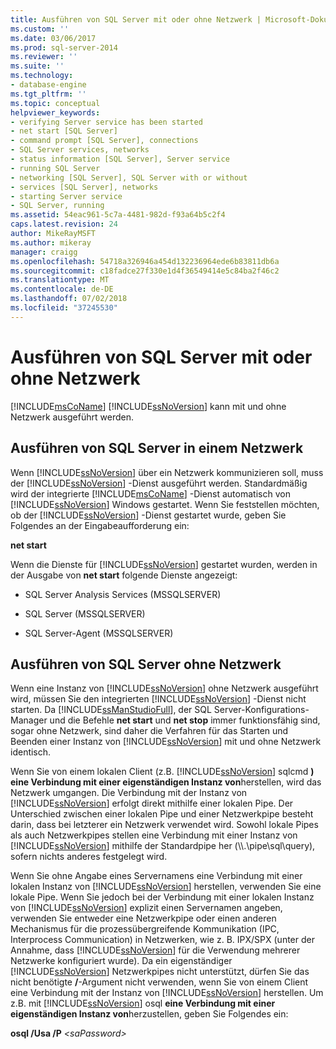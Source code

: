```yaml
---
title: Ausführen von SQL Server mit oder ohne Netzwerk | Microsoft-Dokumentation
ms.custom: ''
ms.date: 03/06/2017
ms.prod: sql-server-2014
ms.reviewer: ''
ms.suite: ''
ms.technology:
- database-engine
ms.tgt_pltfrm: ''
ms.topic: conceptual
helpviewer_keywords:
- verifying Server service has been started
- net start [SQL Server]
- command prompt [SQL Server], connections
- SQL Server services, networks
- status information [SQL Server], Server service
- running SQL Server
- networking [SQL Server], SQL Server with or without
- services [SQL Server], networks
- starting Server service
- SQL Server, running
ms.assetid: 54eac961-5c7a-4481-982d-f93a64b5c2f4
caps.latest.revision: 24
author: MikeRayMSFT
ms.author: mikeray
manager: craigg
ms.openlocfilehash: 54718a326946a454d132236964ede6b83811db6a
ms.sourcegitcommit: c18fadce27f330e1d4f36549414e5c84ba2f46c2
ms.translationtype: MT
ms.contentlocale: de-DE
ms.lasthandoff: 07/02/2018
ms.locfileid: "37245530"
---
```

# <a name="run-sql-server-with-or-without-a-network"></a>Ausführen von SQL Server mit oder ohne Netzwerk
  [!INCLUDE[msCoName](../../includes/msconame-md.md)] [!INCLUDE[ssNoVersion](../../includes/ssnoversion-md.md)] kann mit und ohne Netzwerk ausgeführt werden.  
  
## <a name="running-sql-server-on-a-network"></a>Ausführen von SQL Server in einem Netzwerk  
 Wenn [!INCLUDE[ssNoVersion](../../includes/ssnoversion-md.md)] über ein Netzwerk kommunizieren soll, muss der [!INCLUDE[ssNoVersion](../../includes/ssnoversion-md.md)] -Dienst ausgeführt werden. Standardmäßig wird der integrierte [!INCLUDE[msCoName](../../includes/msconame-md.md)] -Dienst automatisch von [!INCLUDE[ssNoVersion](../../includes/ssnoversion-md.md)] Windows gestartet. Wenn Sie feststellen möchten, ob der [!INCLUDE[ssNoVersion](../../includes/ssnoversion-md.md)] -Dienst gestartet wurde, geben Sie Folgendes an der Eingabeaufforderung ein:  
  
 **net start**  
  
 Wenn die Dienste für [!INCLUDE[ssNoVersion](../../includes/ssnoversion-md.md)] gestartet wurden, werden in der Ausgabe von **net start** folgende Dienste angezeigt:  
  
-   SQL Server Analysis Services (MSSQLSERVER)  
  
-   SQL Server (MSSQLSERVER)  
  
-   SQL Server-Agent (MSSQLSERVER)  
  
## <a name="running-sql-server-without-a-network"></a>Ausführen von SQL Server ohne Netzwerk  
 Wenn eine Instanz von [!INCLUDE[ssNoVersion](../../includes/ssnoversion-md.md)] ohne Netzwerk ausgeführt wird, müssen Sie den integrierten [!INCLUDE[ssNoVersion](../../includes/ssnoversion-md.md)] -Dienst nicht starten. Da [!INCLUDE[ssManStudioFull](../../includes/ssmanstudiofull-md.md)], der SQL Server-Konfigurations-Manager und die Befehle **net start** und **net stop** immer funktionsfähig sind, sogar ohne Netzwerk, sind daher die Verfahren für das Starten und Beenden einer Instanz von [!INCLUDE[ssNoVersion](../../includes/ssnoversion-md.md)] mit und ohne Netzwerk identisch.  
  
 Wenn Sie von einem lokalen Client (z.B. [!INCLUDE[ssNoVersion](../../includes/ssnoversion-md.md)] sqlcmd **) eine Verbindung mit einer eigenständigen Instanz von**herstellen, wird das Netzwerk umgangen. Die Verbindung mit der Instanz von [!INCLUDE[ssNoVersion](../../includes/ssnoversion-md.md)] erfolgt direkt mithilfe einer lokalen Pipe. Der Unterschied zwischen einer lokalen Pipe und einer Netzwerkpipe besteht darin, dass bei letzterer ein Netzwerk verwendet wird. Sowohl lokale Pipes als auch Netzwerkpipes stellen eine Verbindung mit einer Instanz von [!INCLUDE[ssNoVersion](../../includes/ssnoversion-md.md)] mithilfe der Standardpipe her (\\\\.\pipe\sql\query), sofern nichts anderes festgelegt wird.  
  
 Wenn Sie ohne Angabe eines Servernamens eine Verbindung mit einer lokalen Instanz von [!INCLUDE[ssNoVersion](../../includes/ssnoversion-md.md)] herstellen, verwenden Sie eine lokale Pipe. Wenn Sie jedoch bei der Verbindung mit einer lokalen Instanz von [!INCLUDE[ssNoVersion](../../includes/ssnoversion-md.md)] explizit einen Servernamen angeben, verwenden Sie entweder eine Netzwerkpipe oder einen anderen Mechanismus für die prozessübergreifende Kommunikation (IPC, Interprocess Communication) in Netzwerken, wie z. B. IPX/SPX (unter der Annahme, dass [!INCLUDE[ssNoVersion](../../includes/ssnoversion-md.md)] für die Verwendung mehrerer Netzwerke konfiguriert wurde). Da ein eigenständiger [!INCLUDE[ssNoVersion](../../includes/ssnoversion-md.md)] Netzwerkpipes nicht unterstützt, dürfen Sie das nicht benötigte **/***<Servername>*-Argument nicht verwenden, wenn Sie von einem Client eine Verbindung mit der Instanz von [!INCLUDE[ssNoVersion](../../includes/ssnoversion-md.md)] herstellen. Um z.B. mit [!INCLUDE[ssNoVersion](../../includes/ssnoversion-md.md)] osql **eine Verbindung mit einer eigenständigen Instanz von**herzustellen, geben Sie Folgendes ein:  
  
 **osql /Usa /P** *\<saPassword>*  
  
  
